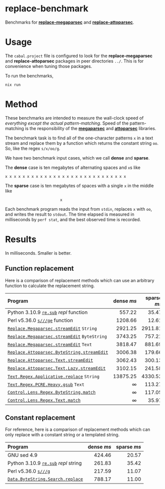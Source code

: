 # replace-benchmark

Benchmarks for
[__replace-megaparsec__](https://github.com/jamesdbrock/replace-megaparsec)
and
[__replace-attoparsec__](https://github.com/jamesdbrock/replace-attoparsec).

# Usage

The `cabal.project` file is configured to look for the __replace-megaparsec__
and __replace-attoparsec__ packages in peer directories `../`. This is
for convenience when tuning those packages.

To run the benchmarks,

```
nix run
```

# Method

These benchmarks are intended to measure the wall-clock speed
of *everything except the actual pattern-matching*. Speed of the
pattern-matching is the responsibility of the
[__megaparsec__](http://hackage.haskell.org/package/megaparsec) and
[__attoparsec__](http://hackage.haskell.org/package/attoparsec)
libraries.

The benchmark task is to find all of the one-character patterns `x` in a
text stream and replace them by a function which returns the constant
string `oo`. So, like the regex `s/x/oo/g`.

We have two benchmark input cases, which we call __dense__ and __sparse__.

The __dense__ case is ten megabytes of alternating spaces and `x`s
like

```
x x x x x x x x x x x x x x x x x x x x x x x x x x x x
```

The __sparse__ case is ten megabytes of spaces with a single `x` in the middle
like

```
                         x
```

Each benchmark program reads the input from `stdin`, replaces `x` with `oo`,
and writes the result to `stdout`. The time elapsed is measured
in milliseconds by `perf stat`,
and the best observed time is recorded.

# Results

In milliseconds. Smaller is better.

## Function replacement

Here is a comparison of replacement methods which can use an arbitrary function
to calculate the replacement string.

| Program                                           | dense *ms*  | sparse *ms* |
| :---                                              |      ---: |     ---:  |
| Python 3.10.9 [`re.sub`](https://docs.python.org/3/library/re.html#re.sub) *repl* function | 557.22 | 35.47 |
| Perl  v5.36.0 [`s///ge`](https://perldoc.perl.org/functions/s.html) function | 1208.66 | 12.61 |
| [`Replace.Megaparsec.streamEdit`](https://hackage.haskell.org/package/replace-megaparsec/docs/Replace-Megaparsec.html#v:streamEdit) `String` | 2921.25 | 2911.81 |
| [`Replace.Megaparsec.streamEdit`](https://hackage.haskell.org/package/replace-megaparsec/docs/Replace-Megaparsec.html#v:streamEdit) `ByteString` | 3743.25 | 757.21 |
| [`Replace.Megaparsec.streamEdit`](https://hackage.haskell.org/package/replace-megaparsec/docs/Replace-Megaparsec.html#v:streamEdit) `Text` | 3818.47 | 881.69 |
| [`Replace.Attoparsec.ByteString.streamEdit`](https://hackage.haskell.org/package/replace-attoparsec/docs/Replace-Attoparsec-ByteString.html#v:streamEdit) | 3006.38 | 179.66 |
| [`Replace.Attoparsec.Text.streamEdit`](https://hackage.haskell.org/package/replace-attoparsec/docs/Replace-Attoparsec-Text.html#v:streamEdit) | 3062.43 | 300.13 |
| [`Replace.Attoparsec.Text.Lazy.streamEdit`](https://hackage.haskell.org/package/replace-attoparsec/docs/Replace-Attoparsec-Text-Lazy.html#v:streamEdit) | 3102.15 | 241.58 |
| [`Text.Regex.Applicative.replace`](http://hackage.haskell.org/package/regex-applicative/docs/Text-Regex-Applicative.html#v:replace) `String` | 13875.25 | 4330.52 |
| [`Text.Regex.PCRE.Heavy.gsub`](http://hackage.haskell.org/package/pcre-heavy/docs/Text-Regex-PCRE-Heavy.html#v:gsub) `Text` | ∞ | 113.27 |
| [`Control.Lens.Regex.ByteString.match`](https://hackage.haskell.org/package/lens-regex-pcre/docs/Control-Lens-Regex-ByteString.html#v:match) | ∞ | 117.05 |
| [`Control.Lens.Regex.Text.match`](https://hackage.haskell.org/package/lens-regex-pcre/docs/Control-Lens-Regex-Text.html#v:match) | ∞ | 35.97 |

## Constant replacement

For reference, here is a comparison of replacement methods which can only
replace with a constant string or a templated string.

| Program                                    | dense  *ms* | sparse *ms* |
| :---                                       |     ---: |    ---: |
| GNU sed 4.9 | 424.46 | 20.57 |
| Python 3.10.9 [`re.sub`](https://docs.python.org/3/library/re.html#re.sub) *repl* string | 261.83 | 35.42 |
| Perl  v5.36.0 [`s///g`](https://perldoc.perl.org/functions/s.html) | 217.59 | 11.07 |
| [`Data.ByteString.Search.replace`](http://hackage.haskell.org/package/stringsearch/docs/Data-ByteString-Search.html#v:replace) | 788.17 | 11.00


